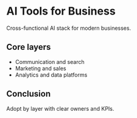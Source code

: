 # AI Tools for Business

Cross-functional AI stack for modern businesses.

## Core layers
- Communication and search
- Marketing and sales
- Analytics and data platforms

## Conclusion
Adopt by layer with clear owners and KPIs.
